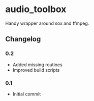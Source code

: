 # audio_toolbox

Handy wrapper around sox and ffmpeg.

## Changelog

### 0.2

* Added missing routines
* Improved build scripts

### 0.1

* Initial commit